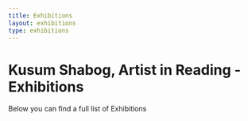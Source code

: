 ```yaml
---
title: Exhibitions
layout: exhibitions
type: exhibitions
---
```


# Kusum Shabog, Artist in Reading - Exhibitions

Below you can find a full list of Exhibitions
